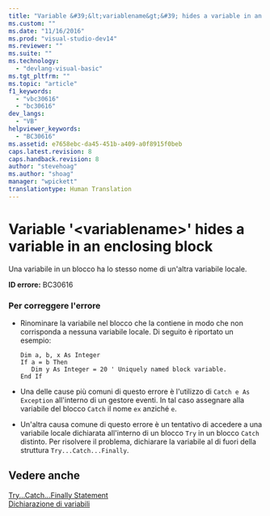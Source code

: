 ```yaml
---
title: "Variable &#39;&lt;variablename&gt;&#39; hides a variable in an enclosing block | Microsoft Docs"
ms.custom: ""
ms.date: "11/16/2016"
ms.prod: "visual-studio-dev14"
ms.reviewer: ""
ms.suite: ""
ms.technology: 
  - "devlang-visual-basic"
ms.tgt_pltfrm: ""
ms.topic: "article"
f1_keywords: 
  - "vbc30616"
  - "bc30616"
dev_langs: 
  - "VB"
helpviewer_keywords: 
  - "BC30616"
ms.assetid: e7658ebc-da45-451b-a409-a0f8915f0beb
caps.latest.revision: 8
caps.handback.revision: 8
author: "stevehoag"
ms.author: "shoag"
manager: "wpickett"
translationtype: Human Translation
---
```

# Variable &#39;&lt;variablename&gt;&#39; hides a variable in an enclosing block
Una variabile in un blocco ha lo stesso nome di un'altra variabile locale.  
  
 **ID errore:** BC30616  
  
### Per correggere l'errore  
  
-   Rinominare la variabile nel blocco che la contiene in modo che non corrisponda a nessuna variabile locale.  Di seguito è riportato un esempio:  
  
    ```  
    Dim a, b, x As Integer  
    If a = b Then  
       Dim y As Integer = 20 ' Uniquely named block variable.  
    End If  
    ```  
  
-   Una delle cause più comuni di questo errore è l'utilizzo di `Catch e As Exception` all'interno di un gestore eventi.  In tal caso assegnare alla variabile del blocco `Catch` il nome `ex` anziché `e`.  
  
-   Un'altra causa comune di questo errore è un tentativo di accedere a una variabile locale dichiarata all'interno di un blocco `Try` in un blocco `Catch` distinto.  Per risolvere il problema, dichiarare la variabile al di fuori della struttura `Try...Catch...Finally`.  
  
## Vedere anche  
 [Try...Catch...Finally Statement](../../../visual-basic/language-reference/statements/try-catch-finally-statement.md)   
 [Dichiarazione di variabili](../../../visual-basic/programming-guide/language-features/variables/variable-declaration.md)